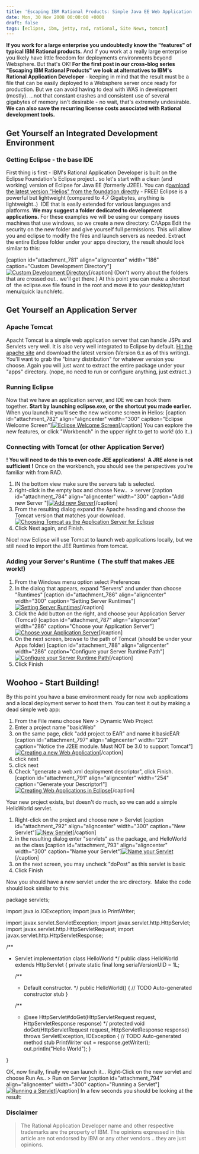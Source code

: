 ```yaml
---
title: 'Escaping IBM Rational Products: Simple Java EE Web Application Development with Eclipse'
date: Mon, 30 Nov 2008 00:00:00 +0000
draft: false
tags: [eclipse, ibm, jetty, rad, rational, Site News, tomcat]
---
```


**If you work for a large enterprise you undoubtedly know the "features" of typical IBM Rational products.** And if you work at a really large enterprise you likely have little freedom for deployments environments beyond Websphere. But that's OK! **For the first post in our cross-blog series "Escaping IBM Rational Products" we look at alternatives to IBM's Rational Application Developer** - keeping in mind that the result must be a file that can be easily deployed to a Websphere server once ready for production. But we can avoid having to deal with WAS in development (mostly). ...not that constant crashes and consistent use of several gigabytes of memory isn't desirable - no wait, that's extremely undesirable. **We can also save the recurring license costs associated with Rational development tools.**

Get Yourself an Integrated Development Environment
--------------------------------------------------

### Getting Eclipse - the base IDE

First thing is first - IBM's Rational Application Developer is built on the Eclipse Foundation's Eclipse project.. so let's start with a clean (and working) version of Eclipse for Java EE (formerly J2EE). You can d[ownload the latest version "Helios" from the foundation directly](http://www.eclipse.org/downloads/moreinfo/jee.php# "Learn more about Eclipse JEE version") - FREE! Eclipse is a powerful but lightweight (compared to 4.7 Gigabytes, anything is lightweight..)  IDE that is easily extended for various languages and platforms. **We may suggest a folder dedicated to development applications.** For these examples we will be using our company issues machines that use windows, so we create a new directory: C:\Apps Edit the security on the new folder and give yourself full permissions. This will allow you and eclipse to modify the files and launch servers as needed. Extract the entire Eclipse folder under your apps directory, the result should look  similar to this:

[caption id="attachment_781" align="aligncenter" width="186" caption="Custom Development Directory"][![](apps.webp "Custom Development Directory")](apps.webp)[/caption] (Don't worry about the folders that are crossed out.. we'll get there.) At this point you can make a shortcut of  the eclipse.exe file found in the root and move it to your desktop/start menu/quick launch/etc.

Get Yourself an Application Server
----------------------------------

### Apache Tomcat

Apacht Tomcat is a simple web application server that can handle JSPs and Servlets very well. It is also very well integrated to Eclipse by default. [Hit the apache site](http://tomcat.apache.org/ "Visit the Apache Tomcat site for downloads and details.") and download the latest version (Version 6.x as of this writing). You'll want to grab the "binary distribution" for whatever version you choose. Again you will just want to extract the entire package under your "apps" directory. (nope, no need to run or configure anything, just extract..)

### Running Eclipse

Now that we have an application server, and IDE we can hook them together. **Start by launching eclipse.exe, or the shortcut you made earlier.** When you launch it you'll see the new welcome screen in Helios: [caption id="attachment_782" align="aligncenter" width="300" caption="Eclipse Welcome Screen"][![Eclipse Welcome Screen](https://blog.edwardawebb.com/wp-content/uploads/2010/06/new_eclipse-300x231.jpg "Eclipse Welcome Screen")](new_eclipse.webp)[/caption] You can explore the new features, or click "Workbench" in the upper right to get to work! (do it..)

### Connecting with Tomcat (or other Application Server)

**! You will need to do this to even code JEE applications!  A JRE alone is not sufficient !** Once on the workbench, you should see the perspectives you're familiar with from RAD.

1.  IN the bottom view make sure the servers tab is selected.
2.  right-click in the empty box and choose New..  > server [caption id="attachment_784" align="aligncenter" width="300" caption="Add new Server "][![Add new Server ](servers-300x240.webp "servers")](servers.webp)[/caption]
3.  From the resulting dialog expand the Apache heading and choose the Tomcat version that matches your download.[![Choosing Tomcat as the Application Server for Eclipse](https://blog.edwardawebb.com/wp-content/uploads/2010/06/newservers-220x300.jpg "Choosing Tomcat")](newservers.webp)
4.  Click Next again, and Finish.

Nice! now Eclipse will use Tomcat to launch web applications locally, but we still need to import the JEE Runtimes from tomcat.

### Adding your Server's Runtime  ( The stuff that makes JEE work!)

1.  From the Windows menu option select Preferences
2.  In the dialog that appears, expand "Servers" and under than choose "Runtimes" [caption id="attachment_786" align="aligncenter" width="300" caption="Setting Server Runtimes"][![](https://blog.edwardawebb.com/wp-content/uploads/2010/06/server_runtimes-300x217.jpg "Setting Server Runtimes")](server_runtimes.webp)[/caption]
3.  Click the Add button on the right, and choose your Application Server (Tomcat) [caption id="attachment_787" align="aligncenter" width="286" caption="Choose your Application Server"][![](https://blog.edwardawebb.com/wp-content/uploads/2010/06/chosed-286x300.jpg "Choose your Application Server")](chosed.webp)[/caption]
4.  On the next screen, browse to the path of Tomcat (should be under your Apps folder) [caption id="attachment_788" align="aligncenter" width="286" caption="Configure your Server Runtime Path"][![Configure your Server Runtime Path](https://blog.edwardawebb.com/wp-content/uploads/2010/06/path-286x300.jpg "Configure your Server Runtime Path")](path.webp)[/caption]
5.  Click Finish

Woohoo - Start Building!
------------------------

By this point you have a base environment ready for new web applications and a local deployment server to host them. You can test it out by making a dead simple web app:

1.  From the File menu choose New > Dynamic Web Project
2.  Enter a project name "basicWeb"
3.  on the same page, click "add project to EAR" and name it basicEAR [caption id="attachment_797" align="aligncenter" width="221" caption="Notice the J2EE module. Must NOT be 3.0 to support Tomcat"][![Creating a new Web Application](newweb1-221x300.webp "Creating a new Web Application")](newweb1.webp)[/caption]
4.  click next
5.  click next
6.  Check "generate a web.xml deployment descriptor", click Finish. [caption id="attachment_791" align="aligncenter" width="254" caption="Generate your Descriptor!"][![Creating Web Applications in Eclipse](https://blog.edwardawebb.com/wp-content/uploads/2010/06/generate-254x300.jpg "Generate your Descriptor!")](generate.webp)[/caption]

Your new project exists, but doesn't do much, so we can add a simple HelloWorld servlet.

1.  Right-click on the project and choose new > Servlet [caption id="attachment_792" align="aligncenter" width="300" caption="New Servlet"][![New Servlet](servelt-300x240.webp "New Servlet")](servelt.webp)[/caption]
2.  in the resulting dialog enter "servlets" as the package, and HelloWorld as the class [caption id="attachment_793" align="aligncenter" width="300" caption="Name your Servlet"][![Name your Servlet](https://blog.edwardawebb.com/wp-content/uploads/2010/06/servelt_details-300x246.jpg "Name your Servlet")](servelt_details.webp)[/caption]
3.  on the next screen, you may uncheck "doPost" as this servlet is basic
4.  Click Finish

Now you should have a new servlet under the src directory.  Make the code should look similar to this:

package servlets;

import java.io.IOException;
import java.io.PrintWriter;

import javax.servlet.ServletException;
import javax.servlet.http.HttpServlet;
import javax.servlet.http.HttpServletRequest;
import javax.servlet.http.HttpServletResponse;

/**
 * Servlet implementation class HelloWorld
 */
public class HelloWorld extends HttpServlet {
	private static final long serialVersionUID = 1L;

    /**
     * Default constructor. 
     */
    public HelloWorld() {
        // TODO Auto-generated constructor stub
    }

	/**
	 * @see HttpServlet#doGet(HttpServletRequest request, HttpServletResponse response)
	 */
	protected void doGet(HttpServletRequest request, HttpServletResponse response) throws ServletException, IOException {
		// TODO Auto-generated method stub
		PrintWriter out = response.getWriter();
		out.println("Hello World");
	}

}

OK, now finally, finally we can launch it... Right-Click on the new servlet and choose Run As.. > Run on Server [caption id="attachment_794" align="aligncenter" width="300" caption="Running a Servlet"][![Running a Servlet](runas-300x240.webp "Running a Servlet")](runas.webp)[/caption] In a few seconds you should be looking at the result:

### Disclaimer

> The Rational Application Developer name and other respective trademarks are the property of IBM. The opinions expressed in this article are not endorsed by IBM or any other vendors .. they are just opinions.
